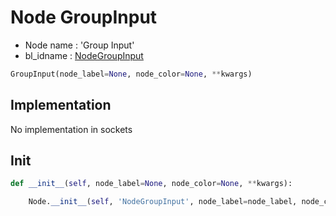 # Node GroupInput

- Node name : 'Group Input'
- bl_idname : [NodeGroupInput](https://docs.blender.org/api/current/bpy.types.NodeGroupInput.html)


``` python
GroupInput(node_label=None, node_color=None, **kwargs)
```
## Implementation

No implementation in sockets

## Init

``` python
def __init__(self, node_label=None, node_color=None, **kwargs):

    Node.__init__(self, 'NodeGroupInput', node_label=node_label, node_color=node_color, **kwargs)
```

